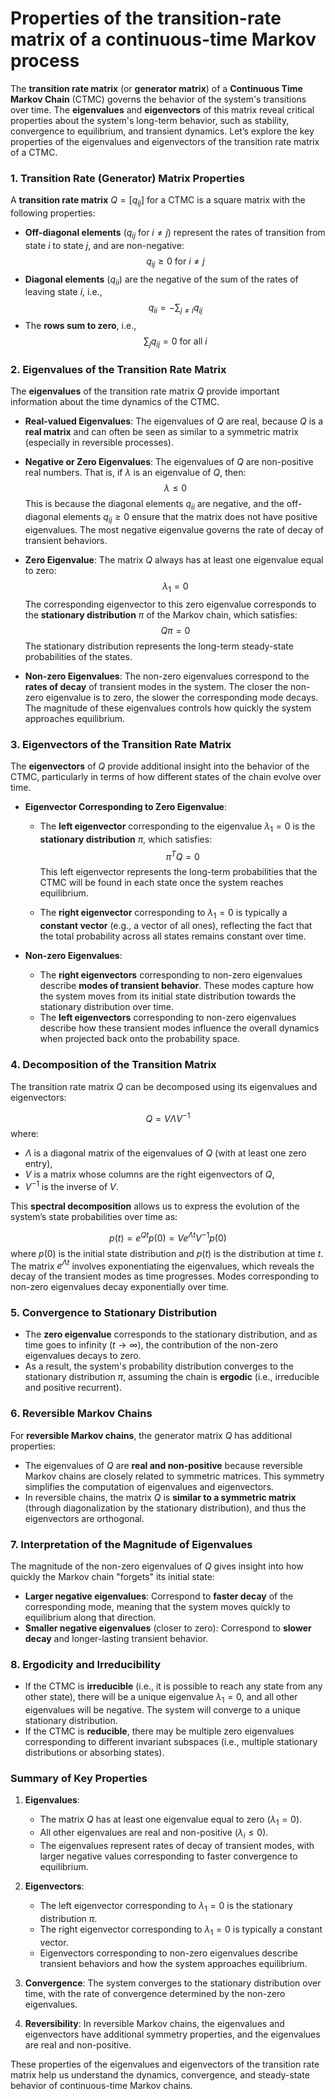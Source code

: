 # Properties of the transition-rate matrix of a continuous-time Markov process

The **transition rate matrix** (or **generator matrix**) of a **Continuous Time Markov Chain** (CTMC) governs the behavior of the system's transitions over time. The **eigenvalues** and **eigenvectors** of this matrix reveal critical properties about the system's long-term behavior, such as stability, convergence to equilibrium, and transient dynamics. Let’s explore the key properties of the eigenvalues and eigenvectors of the transition rate matrix of a CTMC.

### 1. **Transition Rate (Generator) Matrix Properties**

A **transition rate matrix** $Q = [q_{ij}]$ for a CTMC is a square matrix with the following properties:

- **Off-diagonal elements** ($q_{ij}$ for $i \neq j$) represent the rates of transition from state $i$ to state $j$, and are non-negative:
$$q_{ij} \geq 0 \text{ for } i \neq j$$
- **Diagonal elements** ($q_{ii}$) are the negative of the sum of the rates of leaving state $i$, i.e.,
$$q_{ii} = -\sum_{j \neq i} q_{ij}$$
- The **rows sum to zero**, i.e.,
$$\sum_{j} q_{ij} = 0 \text{ for all } i$$

### 2. **Eigenvalues of the Transition Rate Matrix**

The **eigenvalues** of the transition rate matrix $Q$ provide important information about the time dynamics of the CTMC.

- **Real-valued Eigenvalues**: The eigenvalues of $Q$ are real, because $Q$ is a **real matrix** and can often be seen as similar to a symmetric matrix (especially in reversible processes).
  
- **Negative or Zero Eigenvalues**: The eigenvalues of $Q$ are non-positive real numbers. That is, if $\lambda$ is an eigenvalue of $Q$, then:
$$\lambda \leq 0$$
  This is because the diagonal elements $q_{ii}$ are negative, and the off-diagonal elements $q_{ij} \geq 0$ ensure that the matrix does not have positive eigenvalues. The most negative eigenvalue governs the rate of decay of transient behaviors.

- **Zero Eigenvalue**: The matrix $Q$ always has at least one eigenvalue equal to zero:
$$\lambda_1 = 0$$
  The corresponding eigenvector to this zero eigenvalue corresponds to the **stationary distribution** $\pi$ of the Markov chain, which satisfies:
$$Q \pi = 0$$
  The stationary distribution represents the long-term steady-state probabilities of the states.

- **Non-zero Eigenvalues**: The non-zero eigenvalues correspond to the **rates of decay** of transient modes in the system. The closer the non-zero eigenvalue is to zero, the slower the corresponding mode decays. The magnitude of these eigenvalues controls how quickly the system approaches equilibrium.

### 3. **Eigenvectors of the Transition Rate Matrix**

The **eigenvectors** of $Q$ provide additional insight into the behavior of the CTMC, particularly in terms of how different states of the chain evolve over time.

- **Eigenvector Corresponding to Zero Eigenvalue**:
  - The **left eigenvector** corresponding to the eigenvalue $\lambda_1 = 0$ is the **stationary distribution** $\pi$, which satisfies:
$$\pi^T Q = 0$$
    This left eigenvector represents the long-term probabilities that the CTMC will be found in each state once the system reaches equilibrium.
  
  - The **right eigenvector** corresponding to $\lambda_1 = 0$ is typically a **constant vector** (e.g., a vector of all ones), reflecting the fact that the total probability across all states remains constant over time.

- **Non-zero Eigenvalues**:
  - The **right eigenvectors** corresponding to non-zero eigenvalues describe **modes of transient behavior**. These modes capture how the system moves from its initial state distribution towards the stationary distribution over time.
  - The **left eigenvectors** corresponding to non-zero eigenvalues describe how these transient modes influence the overall dynamics when projected back onto the probability space.

### 4. **Decomposition of the Transition Matrix**

The transition rate matrix $Q$ can be decomposed using its eigenvalues and eigenvectors:

$$Q = V \Lambda V^{-1}$$
where:
- $\Lambda$ is a diagonal matrix of the eigenvalues of $Q$ (with at least one zero entry),
- $V$ is a matrix whose columns are the right eigenvectors of $Q$,
- $V^{-1}$ is the inverse of $V$.

This **spectral decomposition** allows us to express the evolution of the system’s state probabilities over time as:

$$p(t) = e^{Qt} p(0) = V e^{\Lambda t} V^{-1} p(0)$$
where $p(0)$ is the initial state distribution and $p(t)$ is the distribution at time $t$. The matrix $e^{\Lambda t}$ involves exponentiating the eigenvalues, which reveals the decay of the transient modes as time progresses. Modes corresponding to non-zero eigenvalues decay exponentially over time.

### 5. **Convergence to Stationary Distribution**

- The **zero eigenvalue** corresponds to the stationary distribution, and as time goes to infinity ($t \to \infty$), the contribution of the non-zero eigenvalues decays to zero.
- As a result, the system's probability distribution converges to the stationary distribution $\pi$, assuming the chain is **ergodic** (i.e., irreducible and positive recurrent).

### 6. **Reversible Markov Chains**

For **reversible Markov chains**, the generator matrix $Q$ has additional properties:

- The eigenvalues of $Q$ are **real and non-positive** because reversible Markov chains are closely related to symmetric matrices. This symmetry simplifies the computation of eigenvalues and eigenvectors.
- In reversible chains, the matrix $Q$ is **similar to a symmetric matrix** (through diagonalization by the stationary distribution), and thus the eigenvectors are orthogonal.

### 7. **Interpretation of the Magnitude of Eigenvalues**

The magnitude of the non-zero eigenvalues of $Q$ gives insight into how quickly the Markov chain "forgets" its initial state:

- **Larger negative eigenvalues**: Correspond to **faster decay** of the corresponding mode, meaning that the system moves quickly to equilibrium along that direction.
- **Smaller negative eigenvalues** (closer to zero): Correspond to **slower decay** and longer-lasting transient behavior.

### 8. **Ergodicity and Irreducibility**

- If the CTMC is **irreducible** (i.e., it is possible to reach any state from any other state), there will be a unique eigenvalue $\lambda_1 = 0$, and all other eigenvalues will be negative. The system will converge to a unique stationary distribution.
- If the CTMC is **reducible**, there may be multiple zero eigenvalues corresponding to different invariant subspaces (i.e., multiple stationary distributions or absorbing states).

### Summary of Key Properties

1. **Eigenvalues**:
   - The matrix $Q$ has at least one eigenvalue equal to zero ($\lambda_1 = 0$).
   - All other eigenvalues are real and non-positive ($\lambda_i \leq 0$).
   - The eigenvalues represent rates of decay of transient modes, with larger negative values corresponding to faster convergence to equilibrium.

2. **Eigenvectors**:
   - The left eigenvector corresponding to $\lambda_1 = 0$ is the stationary distribution $\pi$.
   - The right eigenvector corresponding to $\lambda_1 = 0$ is typically a constant vector.
   - Eigenvectors corresponding to non-zero eigenvalues describe transient behaviors and how the system approaches equilibrium.

3. **Convergence**: The system converges to the stationary distribution over time, with the rate of convergence determined by the non-zero eigenvalues.

4. **Reversibility**: In reversible Markov chains, the eigenvalues and eigenvectors have additional symmetry properties, and the eigenvalues are real and non-positive.

These properties of the eigenvalues and eigenvectors of the transition rate matrix help us understand the dynamics, convergence, and steady-state behavior of continuous-time Markov chains.